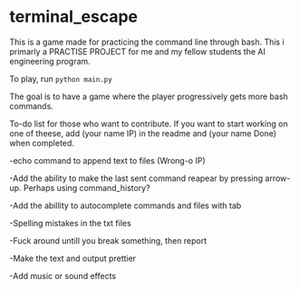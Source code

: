 # terminal_escape
This is a game made for practicing the command line through bash.
This i primarly a PRACTISE PROJECT for me and my fellow students the AI engineering program.  

To play, run ```python main.py ```

The goal is to have a game where the player progressively gets more bash commands.

To-do list for those who want to contribute. If you want to start working on one of theese, add (your name IP) in the readme and (your name Done) when completed. 

-echo command to append text to files (Wrong-o IP)

-Add the ability to make the last sent command reapear by pressing arrow-up. Perhaps using command_history?

-Add the abillity to autocomplete commands and files with tab

-Spelling mistakes in the txt files

-Fuck around untill you break something, then report

-Make the text and output prettier

-Add music or sound effects
